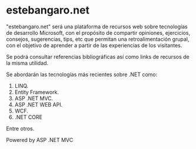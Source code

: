 # estebangaro.net
"estebangaro.net" será una plataforma de recursos web sobre tecnologías de desarrollo Microsoft, 
con el propósito de compartir opiniones, ejercicios, consejos, sugerencias, tips, etc que permitan 
una retroalimentación grupal, con el objetivo de aprender a partir de las experiencias de los visitantes.

Se podrá consultar referencias bibliográficas así como links de recursos de la misma utilidad.

Se abordarán las tecnologías más recientes sobre .NET como:

1) LINQ.
2) Entity Framework.
3) ASP .NET MVC.
4) ASP .NET WEB API.
5) WCF.
6) .NET CORE

Entre otros.

Powered by ASP .NET MVC

